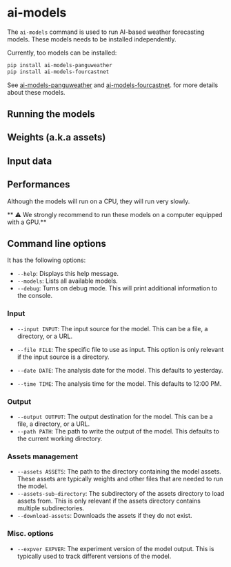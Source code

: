 # ai-models

The `ai-models` command is used to run AI-based weather forecasting models. These models needs to be installed independently.

Currently, too models can be installed:

```bash
pip install ai-models-panguweather
pip install ai-models-fourcastnet
```

See [ai-models-panguweather](https://github.com/ecmwf-lab/ai-models-panguweather) and [ai-models-fourcastnet](https://github.com/ecmwf-lab/ai-models-fourcastnet).
 for more details about these models.

## Running the models

## Weights (a.k.a assets)



## Input data

## Performances

Although the models will run on a CPU, they will run very slowly.

** :warning: We strongly recommend to run these models on a computer equipped with  a GPU.**

## Command line options

It has the following options:

- `--help`: Displays this help message.
- `--models`: Lists all available models.
- `--debug`: Turns on debug mode. This will print additional information to the console.

### Input

- `--input INPUT`: The input source for the model. This can be a file, a directory, or a URL.
- `--file FILE`: The specific file to use as input. This option is only relevant if the input source is a directory.

- `--date DATE`: The analysis date for the model. This defaults to yesterday.
- `--time TIME`: The analysis time for the model. This defaults to 12:00 PM.

### Output

- `--output OUTPUT`: The output destination for the model. This can be a file, a directory, or a URL.
- `--path PATH`: The path to write the output of the model. This defaults to the current working directory.


### Assets management
- `--assets ASSETS`: The path to the directory containing the model assets. These assets are typically weights and other files that are needed to run the model.
- `--assets-sub-directory`: The subdirectory of the assets directory to load assets from. This is only relevant if the assets directory contains multiple subdirectories.
- `--download-assets`: Downloads the assets if they do not exist.

### Misc. options
- `--expver EXPVER`: The experiment version of the model output. This is typically used to track different versions of the model.
